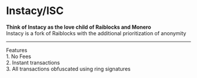 <h1>Instacy/ISC</h1>
<b>Think of Instacy as the love child of Raiblocks and Monero</b><br>
Instacy is a fork of Raiblocks with the additional prioritization of anonymity
<hr>
Features
<br>1. No Fees
<br>2. Instant transactions
<br>3. All transactions obfuscated using ring signatures
